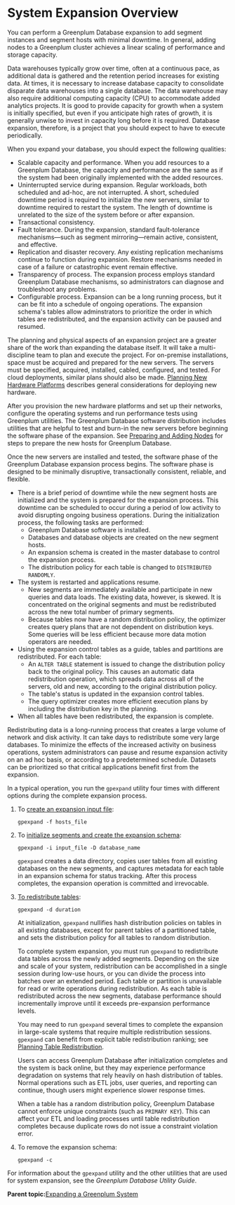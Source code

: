 # System Expansion Overview 

You can perform a Greenplum Database expansion to add segment instances and segment hosts with minimal downtime. In general, adding nodes to a Greenplum cluster achieves a linear scaling of performance and storage capacity.

Data warehouses typically grow over time, often at a continuous pace, as additional data is gathered and the retention period increases for existing data. At times, it is necessary to increase database capacity to consolidate disparate data warehouses into a single database. The data warehouse may also require additional computing capacity \(CPU\) to accommodate added analytics projects. It is good to provide capacity for growth when a system is initially specified, but even if you anticipate high rates of growth, it is generally unwise to invest in capacity long before it is required. Database expansion, therefore, is a project that you should expect to have to execute periodically.

When you expand your database, you should expect the following qualities:

-   Scalable capacity and performance. When you add resources to a Greenplum Database, the capacity and performance are the same as if the system had been originally implemented with the added resources.
-   Uninterrupted service during expansion. Regular workloads, both scheduled and ad-hoc, are not interrupted. A short, scheduled downtime period is required to initialize the new servers, similar to downtime required to restart the system. The length of downtime is unrelated to the size of the system before or after expansion.
-   Transactional consistency.
-   Fault tolerance. During the expansion, standard fault-tolerance mechanisms—such as segment mirroring—remain active, consistent, and effective.
-   Replication and disaster recovery. Any existing replication mechanisms continue to function during expansion. Restore mechanisms needed in case of a failure or catastrophic event remain effective.
-   Transparency of process. The expansion process employs standard Greenplum Database mechanisms, so administrators can diagnose and troubleshoot any problems.
-   Configurable process. Expansion can be a long running process, but it can be fit into a schedule of ongoing operations. The expansion schema's tables allow adminstrators to prioritize the order in which tables are redistributed, and the expansion activity can be paused and resumed.

The planning and physical aspects of an expansion project are a greater share of the work than expanding the database itself. It will take a multi-discipline team to plan and execute the project. For on-premise installations, space must be acquired and prepared for the new servers. The servers must be specified, acquired, installed, cabled, configured, and tested. For cloud deployments, similar plans should also be made. [Planning New Hardware Platforms](expand-planning.html) describes general considerations for deploying new hardware.

After you provision the new hardware platforms and set up their networks, configure the operating systems and run performance tests using Greenplum utilities. The Greenplum Database software distribution includes utilities that are helpful to test and burn-in the new servers before beginning the software phase of the expansion. See [Preparing and Adding Nodes](expand-nodes.html) for steps to prepare the new hosts for Greenplum Database.

Once the new servers are installed and tested, the software phase of the Greenplum Database expansion process begins. The software phase is designed to be minimally disruptive, transactionally consistent, reliable, and flexible.

-   There is a brief period of downtime while the new segment hosts are initialized and the system is prepared for the expansion process. This downtime can be scheduled to occur during a period of low activity to avoid disrupting ongoing business operations. During the initialization process, the following tasks are performed:
    -   Greenplum Database software is installed.
    -   Databases and database objects are created on the new segment hosts.
    -   An expansion schema is created in the master database to control the expansion process.
    -   The distribution policy for each table is changed to `DISTRIBUTED RANDOMLY`.
-   The system is restarted and applications resume.
    -   New segments are immediately available and participate in new queries and data loads. The existing data, however, is skewed. It is concentrated on the original segments and must be redistributed across the new total number of primary segments.
    -   Because tables now have a random distribution policy, the optimizer creates query plans that are not dependent on distribution keys. Some queries will be less efficient because more data motion operators are needed.
-   Using the expansion control tables as a guide, tables and partitions are redistributed. For each table:
    -   An `ALTER TABLE` statement is issued to change the distribution policy back to the original policy. This causes an automatic data redistribution operation, which spreads data across all of the servers, old and new, according to the original distribution policy.
    -   The table's status is updated in the expansion control tables.
    -   The query optimizer creates more efficient execution plans by including the distribution key in the planning.
-   When all tables have been redistributed, the expansion is complete.

Redistributing data is a long-running process that creates a large volume of network and disk activity. It can take days to redistribute some very large databases. To minimize the effects of the increased activity on business operations, system administrators can pause and resume expansion activity on an ad hoc basis, or according to a predetermined schedule. Datasets can be prioritized so that critical applications benefit first from the expansion.

In a typical operation, you run the `gpexpand` utility four times with different options during the complete expansion process.

1.  To [create an expansion input file](expand-initialize.html):

    ```
    gpexpand -f hosts_file
    ```

2.  To [initialize segments and create the expansion schema](expand-initialize.html):

    ```
    gpexpand -i input_file -D database_name
    ```

    `gpexpand` creates a data directory, copies user tables from all existing databases on the new segments, and captures metadata for each table in an expansion schema for status tracking. After this process completes, the expansion operation is committed and irrevocable.

3.  [To redistribute tables](expand-redistribute.html):

    ```
    gpexpand -d duration
    ```

    At initialization, `gpexpand` nullifies hash distribution policies on tables in all existing databases, except for parent tables of a partitioned table, and sets the distribution policy for all tables to random distribution.

    To complete system expansion, you must run `gpexpand` to redistribute data tables across the newly added segments. Depending on the size and scale of your system, redistribution can be accomplished in a single session during low-use hours, or you can divide the process into batches over an extended period. Each table or partition is unavailable for read or write operations during redistribution. As each table is redistributed across the new segments, database performance should incrementally improve until it exceeds pre-expansion performance levels.

    You may need to run `gpexpand` several times to complete the expansion in large-scale systems that require multiple redistribution sessions. `gpexpand` can benefit from explicit table redistribution ranking; see [Planning Table Redistribution](expand-planning.html).

    Users can access Greenplum Database after initialization completes and the system is back online, but they may experience performance degradation on systems that rely heavily on hash distribution of tables. Normal operations such as ETL jobs, user queries, and reporting can continue, though users might experience slower response times.

    When a table has a random distribution policy, Greenplum Database cannot enforce unique constraints \(such as `PRIMARY KEY`\). This can affect your ETL and loading processes until table redistribution completes because duplicate rows do not issue a constraint violation error.

4.  To remove the expansion schema:

    ```
    gpexpand -c
    ```


For information about the `gpexpand` utility and the other utilities that are used for system expansion, see the *Greenplum Database Utility Guide*.

**Parent topic:**[Expanding a Greenplum System](../expand/expand-main.html)

